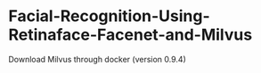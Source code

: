# Facial-Recognition-Using-Retinaface-Facenet-and-Milvus

Download Milvus through docker (version 0.9.4)

